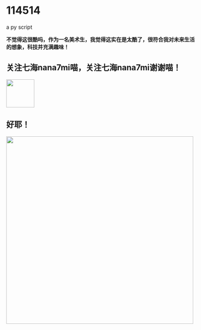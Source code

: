 # 114514
a py script


**不觉得这很酷吗，作为一名美术生，我觉得这实在是太酷了，很符合我对未来生活的想象，科技并充满趣味！**

## 关注七海nana7mi喵，关注七海nana7mi谢谢喵！
<img src="https://user-images.githubusercontent.com/129929614/235296205-e71dc76e-a7d3-4e8f-9c92-d77553847423.png" width="75"/>

## 好耶！
<img src="https://github.com/A350winglets/114514/assets/129929614/8bac6cd4-54b0-4514-a033-5842d2f0bb6f" width="500"/>
